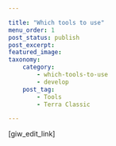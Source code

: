 ```yaml
---

title: "Which tools to use"
menu_order: 1
post_status: publish
post_excerpt: 
featured_image: 
taxonomy:
    category:
        - which-tools-to-use
        - develop
    post_tag:
        - Tools
        - Terra Classic

---
```

<p>[giw_edit_link]</p>
